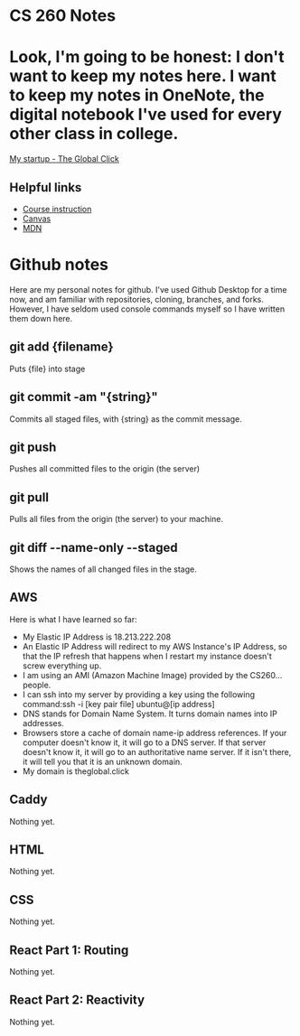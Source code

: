 # CS 260 Notes
# Look, I'm going to be honest: I don't want to keep my notes here. I want to keep my notes in OneNote, the digital notebook I've used for every other class in college. 
[My startup - The Global Click](https://startup.theglobal.click)

## Helpful links

- [Course instruction](https://github.com/webprogramming260)
- [Canvas](https://byu.instructure.com)
- [MDN](https://developer.mozilla.org)

# Github notes
Here are my personal notes for github. I've used Github Desktop for a time now, and am familiar with repositories, cloning, branches, and forks. However, I have seldom used console commands myself so I have written them down here.

## git add {filename}
Puts {file} into stage

## git commit -am "{string}"
Commits all staged files, with {string} as the commit message.

## git push
Pushes all committed files to the origin (the server)

## git pull
Pulls all files from the origin (the server) to your machine.

## git diff --name-only --staged
Shows the names of all changed files in the stage.

## AWS
Here is what I have learned so far:
* My Elastic IP Address is 18.213.222.208
* An Elastic IP Address will redirect to my AWS Instance's IP Address, so that the IP refresh that happens when I restart my instance doesn't screw everything up.
* I am using an AMI (Amazon Machine Image) provided by the CS260... people.
* I can ssh into my server by providing a key using the following command:ssh -i [key pair file] ubuntu@[ip address]
* DNS stands for Domain Name System. It turns domain names into IP addresses.
* Browsers store a cache of domain name-ip address references. If your computer doesn't know it, it will go to a DNS server. If that server doesn't know it, it will go to an authoritative name server. If it isn't there, it will tell you that it is an unknown domain.
* My domain is theglobal.click
## Caddy
Nothing yet.
## HTML
Nothing yet.
## CSS
Nothing yet.
## React Part 1: Routing
Nothing yet.
## React Part 2: Reactivity
Nothing yet.
[](placeholder.png)
